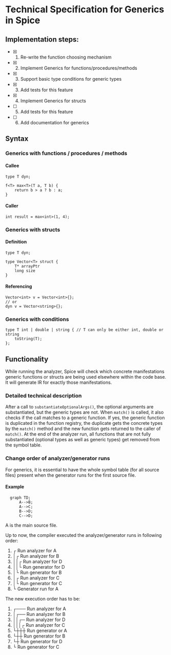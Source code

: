 # Technical Specification for Generics in Spice

## Implementation steps:

- [x] 1. Re-write the function choosing mechanism
- [x] 2. Implement Generics for functions/procedures/methods
- [x] 3. Support basic type conditions for generic types
- [x] 3. Add tests for this feature
- [x] 4. Implement Generics for structs
- [ ] 5. Add tests for this feature
- [ ] 6. Add documentation for generics

## Syntax

### Generics with functions / procedures / methods

#### Callee
```spice
type T dyn;

f<T> max<T>(T a, T b) {
	return b > a ? b : a;
}
```

#### Caller
```spice
int result = max<int>(1, 4);
```

### Generics with structs

#### Definition
```spice
type T dyn;

type Vector<T> struct {
	T* arrayPtr
	long size
}
```

#### Referencing
```spice
Vector<int> v = Vector<int>{};
// or
dyn v = Vector<string>{};
```

### Generics with conditions
```spice
type T int | double | string { // T can only be either int, double or string
    toString(T);
}; 
```

## Functionality
While running the analyzer, Spice will check which concrete manifestations generic functions or structs are being used elsewhere
within the code base. It will generate IR for exactly those manifestations.

### Detailed technical description
After a call to `substantiateOptionalArgs()`, the optional arguments are substantiated, but the generic types are not. When `match()` is called,
it also checks if the call matches to a generic function. If yes, the generic function is duplicated in the function registry, the
duplicate gets the concrete types by the `match()` method and the new function gets returned to the caller of `match()`.  At the end
of the analyzer run, all functions that are not fully substantiated (optional types as well as generic types) get removed from the
symbol table.

### Change order of analyzer/generator runs
For generics, it is essential to have the whole symbol table (for all source files) present when the generator runs for the first
source file.

#### Example

```mermaid
  graph TD;
      A-->B;
      A-->C;
      B-->D;
      C-->D;
```

A is the main source file.

Up to now, the compiler executed the analyzer/generator runs in following order:

1. ┌ Run analyzer for A
2. │┌ Run analyzer for B
3. ││┌ Run analyzer for D
4. ││└ Run generator for D 
5. │└ Run generator for B
6. │┌ Run analyzer for C
7. │└ Run generator for C
8. └ Generator run for A

The new execution order has to be:

1. ┌─── Run analyzer for A
2. │┌── Run analyzer for B
3. ││┌─ Run analyzer for D
4. │││┌ Run analyzer for C
5. └┼┼┼ Run generator or A
6.  └┼┼ Run generator for B
7.   └┼ Run generator for D
8.    └ Run generator for C